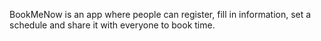 BookMeNow is an app where people can register, fill in information, set a schedule and share it with everyone to book time.
